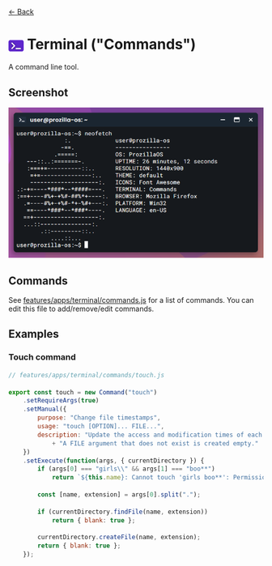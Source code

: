 [← Back](../README.md)

# <img src="../../../../public/assets/apps/icons/terminal.svg" width=30 height=30 style="vertical-align: middle; background: none;"/> Terminal ("Commands")

A command line tool.

## Screenshot

![Terminal window with neofetch command](screenshot.png)

## Commands

See [features/apps/terminal/commands.js](../../../../src/features/apps/terminal/commands.js) for a list of commands. You can edit this file to add/remove/edit commands.

## Examples

### Touch command

```js
// features/apps/terminal/commands/touch.js

export const touch = new Command("touch")
	.setRequireArgs(true)
	.setManual({
		purpose: "Change file timestamps",
		usage: "touch [OPTION]... FILE...",
		description: "Update the access and modification times of each FILE to the current time.\n\n"
			+ "A FILE argument that does not exist is created empty."
	})
	.setExecute(function(args, { currentDirectory }) {
		if (args[0] === "girls\\" && args[1] === "boo**")
			return `${this.name}: Cannot touch 'girls boo**': Permission denied`;
	
		const [name, extension] = args[0].split(".");
	
		if (currentDirectory.findFile(name, extension))
			return { blank: true };
	
		currentDirectory.createFile(name, extension);
		return { blank: true };
	});
```
